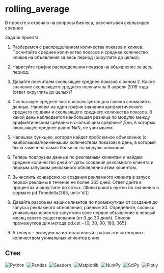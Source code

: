 # rolling_average
В проекте я отвечаю на вопросы бизнеса, рассчитывая скользящее среднее

Задачи проекта:

1. Разберемся с распределением количества показов и кликов. Посчитайте среднее количество показов и среднее количество кликов на объявления за весь период (округлите до целых).

2. Нарисуйте график распределения показов на объявление за весь период.
 
3. Давайте посчитаем скользящее среднее показов с окном 2. Какое значение скользящего среднего получим за 6 апреля 2019 года (ответ округлить до целых)?

4. Скользящее среднее часто используется для поиска аномалий в данных. Нанесем на один график значения арифметического среднего по дням и скользящего среднего количества показов. В какой день наблюдается наибольшая разница по модулю между арифметическим средним и скользящим средним? Дни, в которых скользящее среднее равно NaN, не учитываем.

5. Напишем функцию, которая найдет проблемное объявление (с наибольшим/наименьшим количеством показов) в день, в который была замечена самая большая по модулю аномалия.

6. Теперь подгрузим данные по рекламным клиентам и найдем среднее количество дней от даты создания рекламного клиента и первым запуском рекламного объявления этим клиентом.

7. Вычислить конверсию из создания рекламного клиента в запуск первой рекламы в течение не более 365 дней. Ответ дайте в процентах и округлите до сотых. (Фильтровать нужно по значению в формате pd.Timedelta(365, unit='d'))

8. Давайте разобъем наших клиентов по промежуткам от создания до запуска рекламного объявления, равным 30. Определите, сколько уникальных клиентов запустили свое первое объявление в первый месяц своего существования (от 0 до 30 дней). Список промежутков для метода pd.cut – [0, 30, 90, 180, 365]

9. А теперь – выведем на интерактивный график эти категории с количеством уникальных клиентов в них.

## Стек 

![Python](https://img.shields.io/badge/Python-3776AB?style=for-the-badge&logo=python&logoColor=white)&nbsp;
![Pandas](https://img.shields.io/badge/pandas-%23150458.svg?style=for-the-badge&logo=pandas&logoColor=white)&nbsp;
![Seaborn](https://img.shields.io/badge/Seaborn-%230C55A5.svg?style=for-the-badge&logo=Seaborn&logoColor=%white)&nbsp;
![Matplotlib](https://img.shields.io/badge/Matplotlib-%23ffffff.svg?style=for-the-badge&logo=Matplotlib&logoColor=black)&nbsp;
![NumPy](https://img.shields.io/badge/numpy-%23013243.svg?style=for-the-badge&logo=numpy&logoColor=white)&nbsp;
![SciPy](https://img.shields.io/badge/SciPy-%230C55A5.svg?style=for-the-badge&logo=scipy&logoColor=%white)&nbsp;
![Plotly](https://img.shields.io/badge/Plotly-%233F4F75.svg?style=for-the-badge&logo=plotly&logoColor=white)
